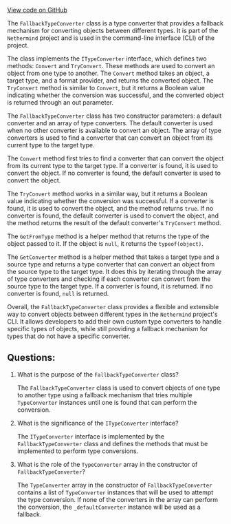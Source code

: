 [View code on GitHub](https://github.com/NethermindEth/nethermind/src/Nethermind/Nethermind.Cli/Converters/FallbackTypeConverter.cs)

The `FallbackTypeConverter` class is a type converter that provides a fallback mechanism for converting objects between different types. It is part of the `Nethermind` project and is used in the command-line interface (CLI) of the project.

The class implements the `ITypeConverter` interface, which defines two methods: `Convert` and `TryConvert`. These methods are used to convert an object from one type to another. The `Convert` method takes an object, a target type, and a format provider, and returns the converted object. The `TryConvert` method is similar to `Convert`, but it returns a Boolean value indicating whether the conversion was successful, and the converted object is returned through an out parameter.

The `FallbackTypeConverter` class has two constructor parameters: a default converter and an array of type converters. The default converter is used when no other converter is available to convert an object. The array of type converters is used to find a converter that can convert an object from its current type to the target type.

The `Convert` method first tries to find a converter that can convert the object from its current type to the target type. If a converter is found, it is used to convert the object. If no converter is found, the default converter is used to convert the object.

The `TryConvert` method works in a similar way, but it returns a Boolean value indicating whether the conversion was successful. If a converter is found, it is used to convert the object, and the method returns `true`. If no converter is found, the default converter is used to convert the object, and the method returns the result of the default converter's `TryConvert` method.

The `GetFromType` method is a helper method that returns the type of the object passed to it. If the object is `null`, it returns the `typeof(object)`.

The `GetConverter` method is a helper method that takes a target type and a source type and returns a type converter that can convert an object from the source type to the target type. It does this by iterating through the array of type converters and checking if each converter can convert from the source type to the target type. If a converter is found, it is returned. If no converter is found, `null` is returned.

Overall, the `FallbackTypeConverter` class provides a flexible and extensible way to convert objects between different types in the `Nethermind` project's CLI. It allows developers to add their own custom type converters to handle specific types of objects, while still providing a fallback mechanism for types that do not have a specific converter.
## Questions: 
 1. What is the purpose of the `FallbackTypeConverter` class?
    
    The `FallbackTypeConverter` class is used to convert objects of one type to another type using a fallback mechanism that tries multiple `TypeConverter` instances until one is found that can perform the conversion.

2. What is the significance of the `ITypeConverter` interface?
    
    The `ITypeConverter` interface is implemented by the `FallbackTypeConverter` class and defines the methods that must be implemented to perform type conversions.

3. What is the role of the `TypeConverter` array in the constructor of `FallbackTypeConverter`?
    
    The `TypeConverter` array in the constructor of `FallbackTypeConverter` contains a list of `TypeConverter` instances that will be used to attempt the type conversion. If none of the converters in the array can perform the conversion, the `_defaultConverter` instance will be used as a fallback.